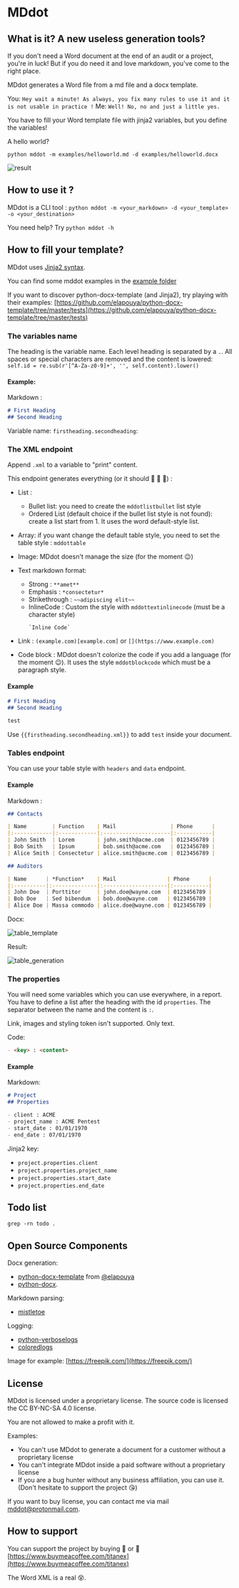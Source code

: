 # MDdot

## What is it? A new useless generation tools?

If you don't need a Word document at the end of an audit or a project, you're in luck!
But if you do need it and love markdown, you've come to the right place.

MDdot generates a Word file from a md file and a docx template.

You: `Hey wait a minute! As always, you fix many rules to use it and it is not usable in practice !`
Me: `Well! No, no and just a little yes.`

You have to fill your Word template file with jinja2 variables, but you define the variables!

A hello world?

`python mddot -m examples/helloworld.md -d examples/helloworld.docx`

![result](./images/helloworld.jpg)

## How to use it ?

MDdot is a CLI tool : `python mddot -m <your_markdown> -d <your_template> -o <your_destination>`

You need help? Try `python mddot -h`

## How to fill your template?

MDdot uses [Jinja2 syntax](https://jinja.palletsprojects.com/en/2.11.x/).

You can find some mddot examples in the [example folder](./examples)

If you want to discover python-docx-template (and Jinja2), try playing with their examples: [https://github.com/elapouya/python-docx-template/tree/master/tests](https://github.com/elapouya/python-docx-template/tree/master/tests)

### The variables name

The heading is the variable name. Each level heading is separated by a `.`.
All spaces or special characters are removed and the content is lowered: `self.id = re.sub(r'[^A-Za-z0-9]+', '', self.content).lower()`

#### Example:

Markdown :

```markdown
# First Heading
## Second Heading
```

Variable name: `firstheading.secondheading`:

### The XML endpoint

Append `.xml` to a variable to "print" content.

This endpoint generates everything (or it should :see_no_evil: :hear_no_evil: :speak_no_evil:) :

- List :
    + Bullet list: you need to create the `mddotlistbullet` list style
    + Ordered List (default choice if the bullet list style is not found): create a list start from 1. It uses the word default-style list.
- Array: if you want change the default table style, you need to set the table style : `mddottable`
- Image: MDdot doesn't manage the size (for the moment :wink:)
- Text markdown format:
    + Strong : `**amet**`
    + Emphasis : `*consectetur*`
    + Strikethrough : `~~adipiscing elit~~`
    + InlineCode : Custom the style with `mddottextinlinecode` (must be a character style)
        ```
        `Inline Code`
        ```

- Link : `(example.com)[example.com]` or `[](https://www.example.com)`
- Code block : MDdot doesn't colorize the code if you add a language (for the moment :wink:). It uses the style `mddotblockcode` which must be a paragraph style.

#### Example

```markdown
# First Heading
## Second Heading

test

```

Use `{{firstheading.secondheading.xml}}` to add `test` inside your document.

### Tables endpoint

You can use your table style with `headers` and `data` endpoint.

#### Example

Markdown :

```markdown
## Contacts

| Name        | Function    | Mail                 | Phone      |
|:------------|:------------|:---------------------|:-----------|
| John Smith  | Lorem       | john.smith@acme.com  | 0123456789 |
| Bob Smith   | Ipsum       | bob.smith@acme.com   | 0123456789 |
| Alice Smith | Consectetur | alice.smith@acme.com | 0123456789 |

## Auditors

| Name      | *Function*    | Mail                | Phone      |
|:----------|:--------------|:--------------------|:-----------|
| John Doe  | Porttitor     | john.doe@wayne.com  | 0123456789 |
| Bob Doe   | Sed bibendum  | bob.doe@wayne.com   | 0123456789 |
| Alice Doe | Massa commodo | alice.doe@wayne.com | 0123456789 |
```

Docx:

![table_template](images/table_template.jpg)

Result:

![table_generation](images/table_generation.jpg)

### The properties

You will need some variables which you can use everywhere, in a report.
You have to define a list after the heading with the id `properties`.
The separator between the name and the content is `:`.

Link, images and styling token isn't supported. Only text.

Code:

```markdown
- <key> : <content>
```

#### Example

Markdown:

```markdown
# Project
## Properties

- client : ACME
- project_name : ACME Pentest
- start_date : 01/01/1970
- end_date : 07/01/1970
```

Jinja2 key:

- `project.properties.client`
- `project.properties.project_name`
- `project.properties.start_date`
- `project.properties.end_date`

## Todo list

`grep -rn todo .`

## Open Source Components

Docx generation:

- [python-docx-template](https://github.com/elapouya/python-docx-template) from [@elapouya](https://github.com/elapouya)
- [python-docx](https://github.com/python-openxml/python-docx).

Markdown parsing:

- [mistletoe](https://github.com/miyuchina/mistletoe)

Logging:

- [python-verboselogs](https://github.com/xolox/python-verboselogs)
- [coloredlogs](https://pypi.org/project/coloredlogs/)

Image for example:
[https://freepik.com/](https://freepik.com/)

## License

MDdot is licensed under a proprietary license.
The source code is licensed the CC BY-NC-SA 4.0 license.

You are not allowed to make a profit with it.

Examples:
- You can't use MDdot to generate a document for a customer without a proprietary license
- You can't integrate MDdot inside a paid software without a proprietary license
- If you are a bug hunter without any business affiliation, you can use it. (Don't hesitate to support the project :kissing_heart:)

If you want to buy license, you can contact me via mail [mddot@protonmail.com](mailto:mddot@protonmail.com).

## How to support

You can support the project by buying :beer: or :beers: [https://www.buymeacoffee.com/titanex](https://www.buymeacoffee.com/titanex)

The Word XML is a real :dizzy_face:.
